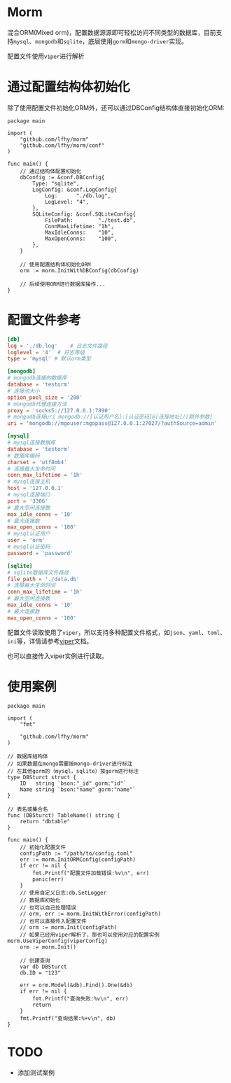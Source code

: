 # Morm
混合ORM(Mixed orm)，配置数据源源即可轻松访问不同类型的数据库，目前支持```mysql```、```mongodb```和```sqlite```，底层使用```gorm```和```mongo-driver```实现。

配置文件使用```viper```进行解析

# 通过配置结构体初始化

除了使用配置文件初始化ORM外，还可以通过DBConfig结构体直接初始化ORM:

```golang
package main

import (
	"github.com/lfhy/morm"
	"github.com/lfhy/morm/conf"
)

func main() {
	// 通过结构体配置初始化
	dbConfig := &conf.DBConfig{
		Type: "sqlite",
		LogConfig: &conf.LogConfig{
			Log:      "./db.log",
			LogLevel: "4",
		},
		SQLiteConfig: &conf.SQLiteConfig{
			FilePath:        "./test.db",
			ConnMaxLifetime: "1h",
			MaxIdleConns:    "10",
			MaxOpenConns:    "100",
		},
	}

	// 使用配置结构体初始化ORM
	orm := morm.InitWithDBConfig(dbConfig)
	
	// 后续使用ORM进行数据库操作...
}
```

# 配置文件参考
```toml
[db]
log = './db.log'    # 日志文件路径
loglevel = '4'  # 日志等级 
type = 'mysql' # 默认orm类型

[mongodb]
# mongodb连接的数据库
database = 'testorm'    
# 连接池大小
option_pool_size = '200'   
# mongodb代理连接方法
proxy = 'socks5://127.0.0.1:7890'  
# mongodb连接uri mongodb://[认证用户名]:[认证密码]@[连接地址]/[额外参数]
uri = 'mongodb://mgouser:mgopass@127.0.0.1:27027/?authSource=admin' 

[mysql]
# mysql连接数据库
database = 'testorm'
# 数据库编码
charset = 'utf8mb4'
# 连接最大生命时间
conn_max_lifetime = '1h'
# mysql连接主机
host = '127.0.0.1'
# mysql连接端口
port = '3306'
# 最大空闲连接数
max_idle_conns = '10'
# 最大连接数
max_open_conns = '100'
# mysql认证用户
user = 'orm'
# mysql认证密码
password = 'password'

[sqlite]
# sqlite数据库文件路径
file_path = './data.db'
# 连接最大生命时间
conn_max_lifetime = '1h'
# 最大空闲连接数
max_idle_conns = '10'
# 最大连接数
max_open_conns = '100'
```

配置文件读取使用了```viper```，所以支持多种配置文件格式，如```json```、```yaml```、```toml```、```ini```等，详情请参考[viper](https://github.com/spf13/viper)文档。

也可以直接传入viper实例进行读取。

# 使用案例
```golang
package main

import (
	"fmt"

	"github.com/lfhy/morm"
)

// 数据库结构体
// 如果数据在mongo需要按mongo-driver进行标注
// 在其他gorm的（mysql，sqlite）按gorm进行标注
type DBSturct struct {
	ID   string `bson:"_id" gorm:"id"`
	Name string `bson:"name" gorm:"name"`
}

// 表名或集合名
func (DBSturct) TableName() string {
	return "dbtable"
}

func main() {
	// 初始化配置文件
	configPath := "/path/to/config.toml"
	err := morm.InitORMConfig(configPath)
	if err != nil {
		fmt.Printf("配置文件加载错误:%v\n", err)
		panic(err)
	}
	// 使用自定义日志:db.SetLogger
	// 数据库初始化
	// 也可以自己处理错误
	// orm, err := morm.InitWithError(configPath)
	// 也可以直接传入配置文件
	// orm := morm.Init(configPath)
	// 如果已经用viper解析了，那也可以使用对应的配置实例 morm.UseViperConfig(viperConfig)
	orm := morm.Init()

	// 创建查询
	var db DBSturct
	db.ID = "123"

	err = orm.Model(&db).Find().One(&db)
	if err != nil {
		fmt.Printf("查询失败:%v\n", err)
		return
	}
	fmt.Printf("查询结果:%+v\n", db)
}

```

# TODO
- 添加测试案例
